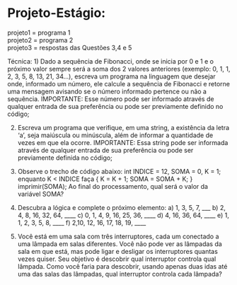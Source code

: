 # Projeto-Estágio:

projeto1 = programa 1	                                                                                                                                                               
projeto2 = programa 2                                                                                                                                                                  
projeto3 =  respostas das Questões 3,4 e 5                                                                                                                                                


Técnica:  1) Dado a sequência de Fibonacci, onde se inicia por 0 e 1 e o próximo valor sempre será a soma dos 2 valores anteriores (exemplo: 0, 1, 1, 2, 3, 5, 8, 13, 21, 34...), escreva um programa na linguagem que desejar onde, informado um número, ele calcule a sequência de Fibonacci e retorne uma mensagem avisando se o número informado pertence ou não a sequência.   IMPORTANTE: Esse número pode ser informado através de qualquer entrada de sua preferência ou pode ser previamente definido no código;  

2) Escreva um programa que verifique, em uma string, a existência da letra ‘a’, seja maiúscula ou minúscula, além de informar a quantidade de vezes em que ela ocorre.   IMPORTANTE: Essa string pode ser informada através de qualquer entrada de sua preferência ou pode ser previamente definida no código;

3) Observe o trecho de código abaixo: int INDICE = 12, SOMA = 0, K = 1; enquanto K < INDICE faça { K = K + 1; SOMA = SOMA + K; } imprimir(SOMA);   Ao final do processamento, qual será o valor da variável SOMA?

4) Descubra a lógica e complete o próximo elemento:
   a) 1, 3, 5, 7, ___
   b) 2, 4, 8, 16, 32, 64, ____
   c) 0, 1, 4, 9, 16, 25, 36, ____
   d) 4, 16, 36, 64, ____
   e) 1, 1, 2, 3, 5, 8, ____
   f) 2,10, 12, 16, 17, 18, 19, ____

6) Você está em uma sala com três interruptores, cada um conectado a uma lâmpada em salas diferentes. Você não pode ver as lâmpadas da sala em que está, mas pode ligar e desligar os interruptores quantas vezes quiser. Seu objetivo é descobrir qual interruptor controla qual lâmpada. Como você faria para descobrir, usando apenas duas idas até uma das salas das lâmpadas, qual interruptor controla cada lâmpada?
